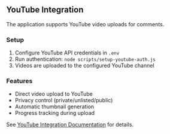 
## YouTube Integration

The application supports YouTube video uploads for comments.

### Setup
1. Configure YouTube API credentials in `.env`
2. Run authentication: `node scripts/setup-youtube-auth.js`
3. Videos are uploaded to the configured YouTube channel

### Features
- Direct video upload to YouTube
- Privacy control (private/unlisted/public)
- Automatic thumbnail generation
- Progress tracking during upload

See [YouTube Integration Documentation](../docs/backend-youtube-integration.md) for details.
